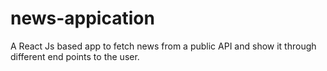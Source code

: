 # news-appication
A React Js based app to fetch news from a public API and show it through different end points to the user.
